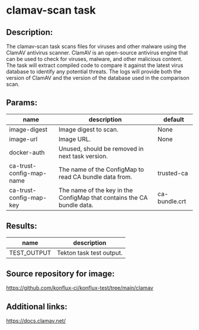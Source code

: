 # clamav-scan task

## Description:
The clamav-scan task scans files for viruses and other malware using the ClamAV antivirus scanner.
ClamAV is an open-source antivirus engine that can be used to check for viruses, malware, and other malicious content.
The task will extract compiled code to compare it against the latest virus database to identify any potential threats.
The logs will provide both the version of ClamAV and the version of the database used in the comparison scan.

## Params:

| name                     | description                                                            | default       |
|--------------------------|------------------------------------------------------------------------|---------------|
| image-digest             | Image digest to scan.                                                  | None          |
| image-url                | Image URL.                                                             | None          |
| docker-auth              | Unused, should be removed in next task version.                        |               |
| ca-trust-config-map-name | The name of the ConfigMap to read CA bundle data from.                 | trusted-ca    |
| ca-trust-config-map-key  | The name of the key in the ConfigMap that contains the CA bundle data. | ca-bundle.crt |

## Results:

| name               | description               |
|--------------------|---------------------------|
| TEST_OUTPUT  | Tekton task test output.  |

## Source repository for image:
https://github.com/konflux-ci/konflux-test/tree/main/clamav

## Additional links:
https://docs.clamav.net/
